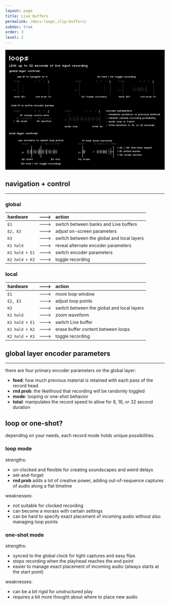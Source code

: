 ```yaml
---
layout: page
title: Live buffers
permalink: /docs-loops_clip-buffers/
subdoc: true
order: 3
level: 2
---
```


<img src="../assets/images/loops_2livebuffers-hd.png" class="mw-60" />

## navigation + control
---

### global

| hardware |--->| action |
|:---|:---:|:---|
| `E1` |--->| switch between banks and Live buffers |
| `E2, E3` |--->| adjust on-screen parameters |
| `K3` |--->| switch between the global and local layers |
| `K1 hold` |--->| reveal alternate encoder parameters |
| `K1 hold + E1` |--->| switch encoder parameters |
| `K2 hold + K3` |--->| toggle recording |

### local

| hardware |--->| action |
|:---|:---:|:---|
| `E1` |--->| move loop window |
| `E2, E3` |--->| adjust loop points |
| `K3` |--->| switch between the global and local layers |
| `K1 hold` |--->| zoom waveform |
| `K1 hold + E1` |--->| switch Live buffer |
| `K1 hold + K2` |--->| erase buffer content between loops |
| `K2 hold + K3` |--->| toggle recording |

## global layer encoder parameters
---

there are four primary encoder parameters on the global layer:

- **feed**: how much previous material is retained with each pass of the record head
- **rnd prob**: the likelihood that recording will be randomly toggled
- **mode**: looping or one-shot behavior
- **total**: manipulates the record speed to allow for 8, 16, or 32 second duration

## loop or one-shot?

depending on your needs, each record mode holds unique possibilities.

### loop mode

strengths:

- un-clocked and flexible for creating soundscapes and weird delays
- set-and-forget
- **rnd prob** adds a lot of creative power, adding out-of-sequence captures of audio along a flat timeline

weaknesses:

- not suitable for clocked recording
- can become a morass with certain settings
- can be hard to specify exact placement of incoming audio without also managing loop points

### one-shot mode

strengths:

- synced to the global clock for tight captures and easy flips
- stops recording when the playhead reaches the end point
- easier to manage exact placement of incoming audio (always starts at the start point)

weaknesses:

- can be a bit rigid for unstructured play
- requires a bit more thought about where to place new audio